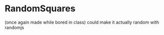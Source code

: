 # RandomSquares

(once again made while bored in class)
could make it actually random with randomjs

